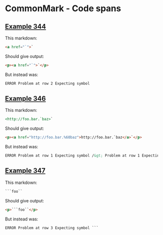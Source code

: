 # CommonMark - Code spans

## [Example 344](https://spec.commonmark.org/0.29/#example-344)

This markdown:

```markdown
<a href="`">`

```

Should give output:

```html
<p><a href="`">`</p>
```

But instead was:

```html
ERROR Problem at row 2 Expecting symbol
```
## [Example 346](https://spec.commonmark.org/0.29/#example-346)

This markdown:

```markdown
<http://foo.bar.`baz>`

```

Should give output:

```html
<p><a href="http://foo.bar.%60baz">http://foo.bar.`baz</a>`</p>
```

But instead was:

```html
ERROR Problem at row 1 Expecting symbol /&gt; Problem at row 1 Expecting symbol &gt;
```
## [Example 347](https://spec.commonmark.org/0.29/#example-347)

This markdown:

```markdown
```foo``

```

Should give output:

```html
<p>```foo``</p>
```

But instead was:

```html
ERROR Problem at row 3 Expecting symbol ```
```
